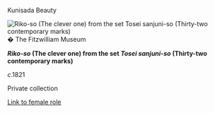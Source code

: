 Kunisada Beauty

![Riko-so (The clever one) from the set Tosei sanjuni-so (Thirty-two contemporary marks)](kunisada/Kunisada%20Loan%20022.jpg)
� The Fitzwilliam Museum

**_Riko-so_ (The clever one) from the set _Tosei sanjuni-so_ (Thirty-two contemporary marks)**

_c_.1821

Private collection

[Link to female role](../textG.htm)
